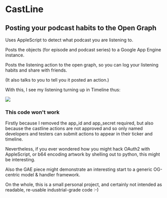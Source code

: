 # CastLine

## Posting your podcast habits to the Open Graph

Uses AppleScript to detect what podcast you are listening to.

Posts the objects (for episode and podcast series) to a Google App Engine instance.

Posts the listening action to the open graph, so you can log your listening habits and share with friends.

(It also talks to you to tell you it posted an action.)

With this, I see my listening turning up in Timeline thus:

![](http://cl.ly/Djul)

### This code won't work

Firstly because I removed the app_id and app_secret required, but also because the castline actions are not approved and so only named developers and testers can submit actions to appear in their ticker and timeline.

Nevertheless, if you ever wondered how you might hack OAuth2 with AppleScript, or b64 encoding artwork by shelling out to python, this might be interesting.

Also the GAE piece might demonstrate an interesting start to a generic OG-centric model & handler framework.

On the whole, this is a small personal project, and certainly not intended as readable, re-usable industrial-grade code :-)
